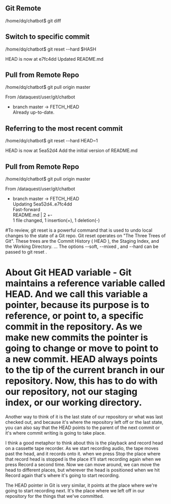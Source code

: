 ## Git Remote

/home/dq/chatbot$ git diff  

## Switch to specific commit #
/home/dq/chatbot$ git reset --hard $HASH 

HEAD is now at e7fc4dd Updated README.md

## Pull from Remote Repo #
/home/dq/chatbot$ git pull origin master 

From /dataquest/user/git/chatbot                                                
 * branch            master     -> FETCH_HEAD                                   
Already up-to-date.  

## Referring to the most recent commit #
/home/dq/chatbot$ git reset --hard HEAD~1

HEAD is now at 5ea52d4 Add the initial version of README.md 

## Pull from Remote Repo #
/home/dq/chatbot$ git pull origin master 

From /dataquest/user/git/chatbot                                                
 * branch            master     -> FETCH_HEAD                                   
Updating 5ea52d4..e7fc4dd                                                       
Fast-forward                                                                    
 README.md | 2 +-                                                               
 1 file changed, 1 insertion(+), 1 deletion(-)                                  

#To review, git reset is a powerful command that is used to undo local changes to the state of a Git repo. Git reset operates on "The Three Trees of Git". These trees are the Commit History ( HEAD ), the Staging Index, and the Working Directory. ... The options --soft, --mixed , and --hard can be passed to git reset .

# About Git HEAD variable - Git maintains a reference variable called HEAD. And we call this variable a pointer, because its purpose is to reference, or point to, a specific commit in the repository. As we make new commits the pointer is going to change or move to point to a new commit. HEAD always points to the tip of the current branch in our repository. Now, this has to do with our repository, not our staging index, or our working directory.

Another way to think of it is the last state of our repository or what was last checked out, and because it's where the repository left off or the last state, you can also say that the HEAD points to the parent of the next commit or it's where commit writing is going to take place.

I think a good metaphor to think about this is the playback and record head on a cassette tape recorder. As we start recording audio, the tape moves past the head, and it records onto it. when we press Stop the place where that record head is stopped is the place it'll start recording again when we press Record a second time. Now we can move around, we can move the head to different places, but wherever the head is positioned when we hit Record again that's where it's going to start recording.

The HEAD pointer in Git is very similar, it points at the place where we're going to start recording next. It's the place where we left off in our repository for the things that we've committed.

